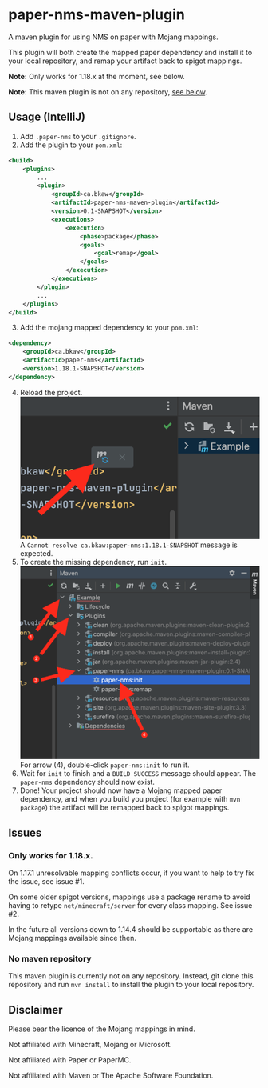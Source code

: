 # paper-nms-maven-plugin
A maven plugin for using NMS on paper with Mojang mappings.

This plugin will both create the mapped paper dependency and install it to your local repository, and remap your artifact back to spigot mappings.

**Note:** Only works for 1.18.x at the moment, see below.

**Note:** This maven plugin is not on any repository, [see below](#no-maven-repository).

## Usage (IntelliJ)
1. Add `.paper-nms` to your `.gitignore`.
2. Add the plugin to your `pom.xml`:
```xml
<build>
    <plugins>
        ...
        <plugin>
            <groupId>ca.bkaw</groupId>
            <artifactId>paper-nms-maven-plugin</artifactId>
            <version>0.1-SNAPSHOT</version>
            <executions>
                <execution>
                    <phase>package</phase>
                    <goals>
                        <goal>remap</goal>
                    </goals>
                </execution>
            </executions>
        </plugin>
        ...
    </plugins>
</build>
```
3. Add the mojang mapped dependency to your `pom.xml`:
```xml
<dependency>
    <groupId>ca.bkaw</groupId>
    <artifactId>paper-nms</artifactId>
    <version>1.18.1-SNAPSHOT</version>
</dependency>
```
4. Reload the project.
![Press the "Load Maven Changes" button](docs/img/step-3.png)
A `Cannot resolve ca.bkaw:paper-nms:1.18.1-SNAPSHOT` message is expected.
5. To create the missing dependency, run `init`.
![Instructions for running the paper-nms:init maven goal](docs/img/step-4.png)
For arrow (4), double-click `paper-nms:init` to run it.
6. Wait for `init` to finish and a `BUILD SUCCESS` message should appear. The `paper-nms` dependency should now exist.
7. Done! Your project should now have a Mojang mapped paper dependency, and when you build you project (for example with `mvn package`) the artifact will be remapped back to spigot mappings.

## Issues
### Only works for 1.18.x.
On 1.17.1 unresolvable mapping conflicts occur, if you want to help to try fix the issue, see issue #1.

On some older spigot versions, mappings use a package rename to avoid having to retype `net/minecraft/server` for every class mapping. See issue #2.

In the future all versions down to 1.14.4 should be supportable as there are Mojang mappings available since then.

### No maven repository
This maven plugin is currently not on any repository. Instead, git clone this repository and run `mvn install` to install the plugin to your local repository.

## Disclaimer

Please bear the licence of the Mojang mappings in mind.

Not affiliated with Minecraft, Mojang or Microsoft.

Not affiliated with Paper or PaperMC.

Not affiliated with Maven or The Apache Software Foundation.
